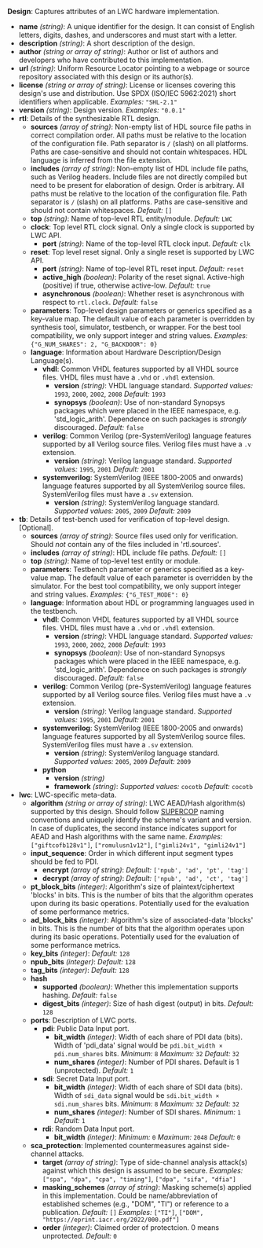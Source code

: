 **Design**: Captures attributes of an LWC hardware implementation. 
- **name** *(string)*: A unique identifier for the design. It can consist of English letters, digits, dashes, and underscores and must start with a letter. 
- **description** *(string)*: A short description of the design. 
- **author** *(string or array of string)*: Author or list of authors and developers who have contributed to this implementation. 
- **url** *(string)*: Uniform Resource Locator pointing to a webpage or source repository associated with this design or its author(s). 
- **license** *(string or array of string)*: License or licenses covering this design's use and distribution. Use SPDX (ISO/IEC 5962:2021) short identifiers when applicable. 
    _Examples:_
        `"SHL-2.1"`
- **version** *(string)*: Design version. 
    _Examples:_
        `"0.0.1"`
- **rtl**: Details of the synthesizable RTL design. 
    - **sources** *(array of string)*: Non-empty list of HDL source file paths in correct compilation order. All paths must be relative to the location of the configuration file. Path separator is `/` (slash) on all platforms. Paths are case-sensitive and should not contain whitespaces. HDL language is inferred from the file extension. 
    - **includes** *(array of string)*: Non-empty list of HDL include file paths, such as Verilog headers. Include files are not directly compiled but need to be present for elaboration of design. Order is arbitrary. All paths must be relative to the location of the configuration file. Path separator is `/` (slash) on all platforms. Paths are case-sensitive and should not contain whitespaces.    _Default:_ `[]` 
    - **top** *(string)*: Name of top-level RTL entity/module.    _Default:_ `LWC` 
    - **clock**: Top level RTL clock signal. Only a single clock is supported by LWC API. 
        - **port** *(string)*: Name of the top-level RTL clock input.    _Default:_ `clk` 
    - **reset**: Top level reset signal. Only a single reset is supported by LWC API. 
        - **port** *(string)*: Name of top-level RTL reset input.    _Default:_ `reset` 
        - **active_high** *(boolean)*: Polarity of the reset signal. Active-high (positive) if true, otherwise active-low.    _Default:_ `true` 
        - **asynchronous** *(boolean)*: Whether reset is asynchronous with respect to `rtl.clock`.    _Default:_ `false` 
    - **parameters**: Top-level design parameters or generics specified as a key-value map. The default value of each parameter is overridden by synthesis tool, simulator, testbench, or wrapper. For the best tool compatibility, we only support integer and string values. 
        _Examples:_
                `{"G_NUM_SHARES": 2, "G_BACKDOOR": 0}`
    - **language**: Information about Hardware Description/Design Language(s). 
        - **vhdl**: Common VHDL features supported by all VHDL source files. VHDL files must have a `.vhd` or `.vhdl` extension. 
            - **version** *(string)*: VHDL language standard.    _Supported values:_ `1993`, `2000`, `2002`, `2008`    _Default:_ `1993` 
            - **synopsys** *(boolean)*: Use of non-standard Synopsys packages which were placed in the IEEE namespace, e.g. 'std_logic_arith'. Dependence on such packages is _strongly_ discouraged.    _Default:_ `false` 
        - **verilog**: Common Verilog (pre-SystemVerilog) language features supported by all Verilog source files. Verilog files must have a `.v` extension. 
            - **version** *(string)*: Verilog language standard.    _Supported values:_ `1995`, `2001`    _Default:_ `2001` 
        - **systemverilog**: SystemVerilog (IEEE 1800-2005 and onwards) language features supported by all SystemVerilog source files. SystemVerilog files must have a `.sv` extension. 
            - **version** *(string)*: SystemVerilog language standard.    _Supported values:_ `2005`, `2009`    _Default:_ `2009` 
- **tb**: Details of test-bench used for verification of top-level design. [Optional]. 
    - **sources** *(array of string)*: Source files used only for verification. Should _not_ contain any of the files included in 'rtl.sources'. 
    - **includes** *(array of string)*: HDL include file paths.    _Default:_ `[]` 
    - **top** *(string)*: Name of top-level test entity or module. 
    - **parameters**: Testbench parameter or generics specified as a key-value map. The default value of each parameter is overridden by the simulator. For the best tool compatibility, we only support integer and string values. 
        _Examples:_
                `{"G_TEST_MODE": 0}`
    - **language**: Information about HDL or programming languages used in the testbench. 
        - **vhdl**: Common VHDL features supported by all VHDL source files. VHDL files must have a `.vhd` or `.vhdl` extension. 
            - **version** *(string)*: VHDL language standard.    _Supported values:_ `1993`, `2000`, `2002`, `2008`    _Default:_ `1993` 
            - **synopsys** *(boolean)*: Use of non-standard Synopsys packages which were placed in the IEEE namespace, e.g. 'std_logic_arith'. Dependence on such packages is _strongly_ discouraged.    _Default:_ `false` 
        - **verilog**: Common Verilog (pre-SystemVerilog) language features supported by all Verilog source files. Verilog files must have a `.v` extension. 
            - **version** *(string)*: Verilog language standard.    _Supported values:_ `1995`, `2001`    _Default:_ `2001` 
        - **systemverilog**: SystemVerilog (IEEE 1800-2005 and onwards) language features supported by all SystemVerilog source files. SystemVerilog files must have a `.sv` extension. 
            - **version** *(string)*: SystemVerilog language standard.    _Supported values:_ `2005`, `2009`    _Default:_ `2009` 
        - **python**
            - **version** *(string)*
            - **framework** *(string)*:   _Supported values:_ `cocotb`    _Default:_ `cocotb` 
- **lwc**: LWC-specific meta-data. 
    - **algorithm** *(string or array of string)*: LWC AEAD/Hash algorithm(s) supported by this design. Should follow [SUPERCOP](https://bench.cr.yp.to/primitives-aead.html) naming conventions and uniquely identify the scheme's variant and version. In case of duplicates, the second instance indicates support for AEAD and Hash algorithms with the same name. 
        _Examples:_
                `["giftcofb128v1"]`, `["romulusn1v12"]`, `["gimli24v1", "gimli24v1"]`
    - **input_sequence**: Order in which different input segment types should be fed to PDI. 
        - **encrypt** *(array of string)*:   _Default:_ `['npub', 'ad', 'pt', 'tag']` 
        - **decrypt** *(array of string)*:   _Default:_ `['npub', 'ad', 'ct', 'tag']` 
    - **pt_block_bits** *(integer)*: Algorithm's size of plaintext/ciphertext 'blocks' in bits. This is the number of bits that the algorithm operates upon during its basic operations. Potentially used for the evaluation of some performance metrics. 
    - **ad_block_bits** *(integer)*: Algorithm's size of associated-data 'blocks' in bits. This is the number of bits that the algorithm operates upon during its basic operations. Potentially used for the evaluation of some performance metrics. 
    - **key_bits** *(integer)*:   _Default:_ `128` 
    - **npub_bits** *(integer)*:   _Default:_ `128` 
    - **tag_bits** *(integer)*:   _Default:_ `128` 
    - **hash**
        - **supported** *(boolean)*: Whether this implementation supports hashing.    _Default:_ `false` 
        - **digest_bits** *(integer)*: Size of hash digest (output) in bits.    _Default:_ `128` 
    - **ports**: Description of LWC ports. 
        - **pdi**: Public Data Input port. 
            - **bit_width** *(integer)*: Width of each share of PDI data (bits). Width of 'pdi_data' signal would be `pdi.bit_width × pdi.num_shares` bits.    _Minimum:_ `8`    _Maximum:_ `32`    _Default:_ `32` 
            - **num_shares** *(integer)*: Number of PDI shares. Default is 1 (unprotected).    _Default:_ `1` 
        - **sdi**: Secret Data Input port. 
            - **bit_width** *(integer)*: Width of each share of SDI data (bits). Width of `sdi_data` signal would be `sdi.bit_width × sdi.num_shares` bits.    _Minimum:_ `8`    _Maximum:_ `32`    _Default:_ `32` 
            - **num_shares** *(integer)*: Number of SDI shares.    _Minimum:_ `1`    _Default:_ `1` 
        - **rdi**: Random Data Input port. 
            - **bit_width** *(integer)*:   _Minimum:_ `0`    _Maximum:_ `2048`    _Default:_ `0` 
    - **sca_protection**: Implemented countermeasures against side-channel attacks. 
        - **target** *(array of string)*: Type of side-channel analysis attack(s) against which this design is assumed to be secure. 
            _Examples:_
                        `["spa", "dpa", "cpa", "timing"]`, `["dpa", "sifa", "dfia"]`
        - **masking_schemes** *(array of string)*: Masking scheme(s) applied in this implementation. Could be name/abbreviation of established schemes (e.g., "DOM", "TI") or reference to a publication.    _Default:_ `[]` 
            _Examples:_
                        `["TI"]`, `["DOM", "https://eprint.iacr.org/2022/000.pdf"]`
        - **order** *(integer)*: Claimed order of protectcion. 0 means unprotected.    _Default:_ `0` 
